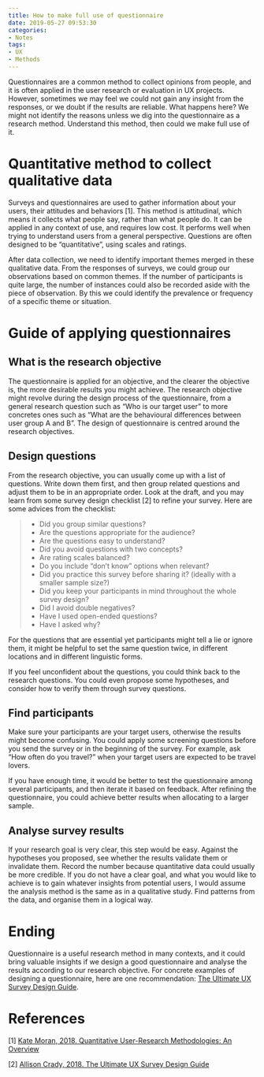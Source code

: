 ```yaml
---
title: How to make full use of questionnaire
date: 2019-05-27 09:53:30
categories:
- Notes
tags:
- UX
- Methods
---
```

Questionnaires are a common method to collect opinions from people, and it is often applied in the user research or evaluation in UX projects. However, sometimes we may feel we could not gain any insight from the responses, or we doubt if the results are reliable. What happens here? We might not identify the reasons unless we dig into the questionnaire as a research method. Understand this method, then could we make full use of it.

# Quantitative method to collect qualitative data
Surveys and questionnaires are used to gather information about your users, their attitudes and behaviors [1]. This method is attitudinal, which means it collects what people say, rather than what people do. It can be applied in any context of use, and requires low cost. It performs well when trying to understand users from a general perspective. Questions are often designed to be “quantitative”, using scales and ratings. 

After data collection, we need to identify important themes merged in these qualitative data. From the responses of surveys, we could group our observations based on common themes. If the number of participants is quite large, the number of instances could also be recorded aside with the piece of observation. By this we could identify the prevalence or frequency of a specific theme or situation.

# Guide of applying questionnaires

## What is the research objective

The questionnaire is applied for an objective, and the clearer the objective is, the more desirable results you might achieve. The research objective might revolve during the design process of the questionnaire, from a general research question such as “Who is our target user” to more concretes ones such as “What are the behavioural  differences between user group A and B”. The design of questionnaire is centred around the research objectives.

## Design questions

From the research objective, you can usually come up with a list of questions. Write down them first, and then group related questions and adjust them to be in an appropriate order. Look at the draft, and you may learn from some survey design checklist [2] to refine your survey. Here are some advices from the checklist:

> - Did you group similar questions?
> - Are the questions appropriate for the audience?
> - Are the questions easy to understand?
> - Did you avoid questions with two concepts?
> - Are rating scales balanced?
> - Do you include “don’t know” options when relevant?
> - Did you practice this survey before sharing it? (ideally with a smaller sample size?)
> - Did you keep your participants in mind throughout the whole survey design?
> - Did I avoid double negatives?
> - Have I used open-ended questions?
> - Have I asked why?

For the questions that are essential yet participants might tell a lie or ignore them, it might be helpful to set the same question twice, in different locations and in different linguistic forms.

If you feel unconfident about the questions, you could think back to the research questions. You could even propose some hypotheses, and consider how to verify them through survey questions. 

## Find participants

Make sure your participants are your target users, otherwise the results might become confusing. You could apply some screening questions before you send the survey or in the beginning of the survey. For example, ask “How often do you travel?” when your target users are expected to be travel lovers.

If you have enough time, it would be better to test the questionnaire among several participants, and then iterate it based on feedback. After refining the questionnaire, you could achieve better results when allocating to a larger sample.

## Analyse survey results

If your research goal is very clear, this step would be easy. Against the hypotheses you proposed, see whether the results validate them or invalidate them. Record the number because quantitative data could usually be more credible. If you do not have a clear goal, and what you would like to achieve is to gain whatever insights from potential users, I would assume the analysis method is the same as in a qualitative study. Find patterns from the data, and organise them in a logical way.

# Ending

Questionnaire is a useful research method in many contexts, and it could bring valuable insights if we design a good questionnaire and analyse the results according to our research objective. For concrete examples of designing a questionnaire, here are one recommendation: [The Ultimate UX Survey Design Guide](https://medium.com/@allisoncrady/designing-iterating-analyzing-user-surveys-for-product-impact-5771fc1cdd7a).

# References

[1] [Kate Moran, 2018. Quantitative User-Research Methodologies: An Overview](https://www.nngroup.com/articles/quantitative-user-research-methods/)

[2] [Allison Crady, 2018. The Ultimate UX Survey Design Guide](<https://medium.com/@allisoncrady/designing-iterating-analyzing-user-surveys-for-product-impact-5771fc1cdd7a>)

